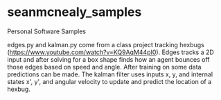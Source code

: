 # seanmcnealy_samples
Personal Software Samples

edges.py and kalman.py come from a class project tracking hexbugs (https://www.youtube.com/watch?v=KQ9AqM44pI0). Edges tracks a 2D input and after solving for a box shape finds how an agent bounces off those edges based on speed and angle. After training on some data predictions can be made. The kalman filter uses inputs x, y, and internal states x', y', and angular velocity to update and predict the location of a hexbug.
